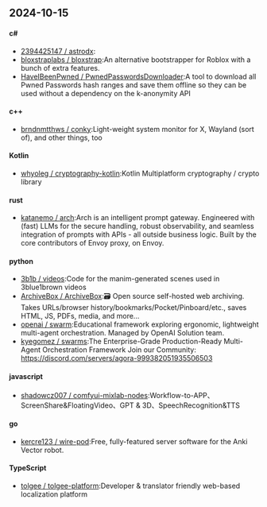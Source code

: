 ## 2024-10-15
#### c#
* [2394425147 / astrodx](https://github.com/2394425147/astrodx):
* [bloxstraplabs / bloxstrap](https://github.com/bloxstraplabs/bloxstrap):An alternative bootstrapper for Roblox with a bunch of extra features.
* [HaveIBeenPwned / PwnedPasswordsDownloader](https://github.com/HaveIBeenPwned/PwnedPasswordsDownloader):A tool to download all Pwned Passwords hash ranges and save them offline so they can be used without a dependency on the k-anonymity API
#### c++
* [brndnmtthws / conky](https://github.com/brndnmtthws/conky):Light-weight system monitor for X, Wayland (sort of), and other things, too
#### Kotlin
* [whyoleg / cryptography-kotlin](https://github.com/whyoleg/cryptography-kotlin):Kotlin Multiplatform cryptography / crypto library
#### rust
* [katanemo / arch](https://github.com/katanemo/arch):Arch is an intelligent prompt gateway. Engineered with (fast) LLMs for the secure handling, robust observability, and seamless integration of prompts with APIs - all outside business logic. Built by the core contributors of Envoy proxy, on Envoy.
#### python
* [3b1b / videos](https://github.com/3b1b/videos):Code for the manim-generated scenes used in 3blue1brown videos
* [ArchiveBox / ArchiveBox](https://github.com/ArchiveBox/ArchiveBox):🗃 Open source self-hosted web archiving. Takes URLs/browser history/bookmarks/Pocket/Pinboard/etc., saves HTML, JS, PDFs, media, and more...
* [openai / swarm](https://github.com/openai/swarm):Educational framework exploring ergonomic, lightweight multi-agent orchestration. Managed by OpenAI Solution team.
* [kyegomez / swarms](https://github.com/kyegomez/swarms):The Enterprise-Grade Production-Ready Multi-Agent Orchestration Framework Join our Community: https://discord.com/servers/agora-999382051935506503
#### javascript
* [shadowcz007 / comfyui-mixlab-nodes](https://github.com/shadowcz007/comfyui-mixlab-nodes):Workflow-to-APP、ScreenShare&FloatingVideo、GPT & 3D、SpeechRecognition&TTS
#### go
* [kercre123 / wire-pod](https://github.com/kercre123/wire-pod):Free, fully-featured server software for the Anki Vector robot.
#### TypeScript
* [tolgee / tolgee-platform](https://github.com/tolgee/tolgee-platform):Developer & translator friendly web-based localization platform
